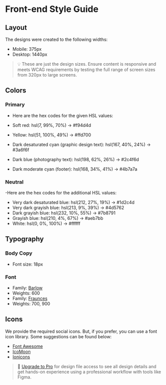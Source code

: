 # Front-end Style Guide

## Layout

The designs were created to the following widths:

- Mobile: 375px
- Desktop: 1440px

> 💡 These are just the design sizes. Ensure content is responsive and meets WCAG requirements by testing the full range of screen sizes from 320px to large screens.

## Colors

### Primary

- Here are the hex codes for the given HSL values:

- Soft red: hsl(7, 99%, 70%) -> #f94d4d
- Yellow: hsl(51, 100%, 49%) -> #ffd700
- Dark desaturated cyan (graphic design text): hsl(167, 40%, 24%) -> #3a6f6f
- Dark blue (photography text): hsl(198, 62%, 26%) -> #2c4f6d
- Dark moderate cyan (footer): hsl(168, 34%, 41%) -> #4b7a7a

### Neutral

-Here are the hex codes for the additional HSL values:

- Very dark desaturated blue: hsl(212, 27%, 19%) -> #1d2c4d
- Very dark grayish blue: hsl(213, 9%, 39%) -> #4d5762
- Dark grayish blue: hsl(232, 10%, 55%) -> #7b8791
- Grayish blue: hsl(210, 4%, 67%) -> #aeb7bb
- White: hsl(0, 0%, 100%) -> #ffffff


## Typography

### Body Copy

- Font size: 18px

### Font

- Family: [Barlow](https://fonts.google.com/specimen/Barlow)
- Weights: 600
- Family: [Fraunces](https://fonts.google.com/specimen/Fraunces)
- Weights: 700, 900

## Icons

We provide the required social icons. But, if you prefer, you can use a font icon library. Some suggestions can be found below:

- [Font Awesome](https://fontawesome.com)
- [IcoMoon](https://icomoon.io)
- [Ionicons](https://ionicons.com)

> 💎 [Upgrade to Pro](https://www.frontendmentor.io/pro?ref=style-guide) for design file access to see all design details and get hands-on experience using a professional workflow with tools like Figma.
